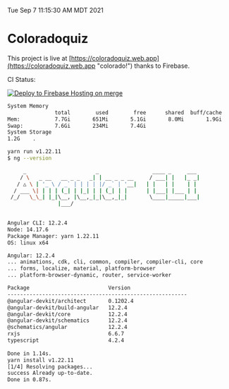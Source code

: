 Tue Sep  7 11:15:30 AM MDT 2021

# Coloradoquiz


This project is live at [https://coloradoquiz.web.app](https://coloradoquiz.web.app "colorado!") thanks to Firebase.

CI Status: 

[![Deploy to Firebase Hosting on merge](https://github.com/teamkushal/coloradoquiz/actions/workflows/firebase-hosting-merge.yml/badge.svg)](https://github.com/teamkushal/coloradoquiz/actions/workflows/firebase-hosting-merge.yml)

```bash
System Memory
               total        used        free      shared  buff/cache   available
Mem:           7.7Gi       651Mi       5.1Gi       8.0Mi       1.9Gi       6.7Gi
Swap:          7.6Gi       234Mi       7.4Gi
System Storage
1.2G	.
```
```bash
yarn run v1.22.11
$ ng --version

     _                      _                 ____ _     ___
    / \   _ __   __ _ _   _| | __ _ _ __     / ___| |   |_ _|
   / △ \ | '_ \ / _` | | | | |/ _` | '__|   | |   | |    | |
  / ___ \| | | | (_| | |_| | | (_| | |      | |___| |___ | |
 /_/   \_\_| |_|\__, |\__,_|_|\__,_|_|       \____|_____|___|
                |___/
    

Angular CLI: 12.2.4
Node: 14.17.6
Package Manager: yarn 1.22.11
OS: linux x64

Angular: 12.2.4
... animations, cdk, cli, common, compiler, compiler-cli, core
... forms, localize, material, platform-browser
... platform-browser-dynamic, router, service-worker

Package                         Version
---------------------------------------------------------
@angular-devkit/architect       0.1202.4
@angular-devkit/build-angular   12.2.4
@angular-devkit/core            12.2.4
@angular-devkit/schematics      12.2.4
@schematics/angular             12.2.4
rxjs                            6.6.7
typescript                      4.2.4
    
Done in 1.14s.
yarn install v1.22.11
[1/4] Resolving packages...
success Already up-to-date.
Done in 0.87s.
```

